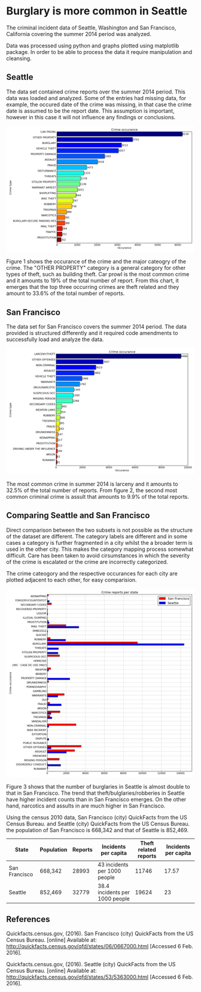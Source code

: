 # Burglary is more common in Seattle

The criminal incident data of Seattle, Washington and San Francisco, California covering the summer 2014 period was analyzed.

Data was processed using python and graphs plotted using matplotlib package. In order to be able to process the data it require manipulation and cleansing.


## Seattle

The data set contained crime reports over the summer 2014 period. This data was loaded and analyzed. Some of the entries had missing data, for example, the occured date of the crime was missing, in that case the crime date is assumed to be the report date. This assumption is important, however in this case it will not influence any findings or conclusions.

![Figure 1](https://raw.githubusercontent.com/kpenza/temp/master/figures/figure1.png "Figure 1")

Figure 1 shows the occurance of the crime and the major cateogry of the crime. The "OTHER PROPERTY" category is a general category for other types of theft, such as building theft. Car prowl is the most common crime and it amounts to 19% of the total number of report. From this chart, it emerges that the top three occurring crimes are theft related and they amount to 33.6% of the total number of reports.

## San Francisco

The data set for San Francisco covers the summer 2014 period. The data provided is structured differently and it required code amendments to successfully load and analyze the data.

![Figure 2](https://raw.githubusercontent.com/kpenza/temp/master/figures/figure2.png "Figure 2")

The most common crime in summer 2014 is larceny and it amounts to 32.5% of the total number of reports. From figure 2, the second most common criminal crime is assult that amounts to 9.9% of the total reports.

## Comparing Seattle and San Francisco

Direct comparison between the two subsets is not possible as the structure of the dataset are different. The category labels are different and in some cases a category is further fragmented in a city whilst the a broader term is used in the other city. This makes the category mapping process somewhat difficult. Care has been taken to avoid cirsumstances in which the severity of the crime is escalated or the crime are incorrectly categorized. 

The crime cateogory and the respective occurances for each city are plotted adjacent to each other, for easy comparision.

![Figure 3](https://raw.githubusercontent.com/kpenza/temp/master/figures/figure3.png "Figure 3")

Figure 3 shows that the number of burglaries in Seattle is almost double to that in San Francisco. The trend that theft/bulglaries/robberies in Seattle have higher incident counts than in San Francisco emerges. On the other hand, narcotics and assults in are much higher in San Francisco.

Using the census 2010 data, San Francisco (city) QuickFacts from the US Census Bureau. and Seattle (city) QuickFacts from the US Census Bureau. the population of San Francisco is 668,342 and that of Seattle is 852,469.

| State|Population|Reports|Incidents per capita|Theft related reports|Incidents per capita|
|--------|---|---|---|---|---|
| San Francisco |668,342|28993|43 incidents per 1000 people|11746|17.57|
| Seattle|852,469|32779|38.4 incidents per 1000 people|19624|23|



## References

Quickfacts.census.gov, (2016). San Francisco (city) QuickFacts from the US Census Bureau. [online] Available at: http://quickfacts.census.gov/qfd/states/06/0667000.html [Accessed 6 Feb. 2016].

Quickfacts.census.gov, (2016). Seattle (city) QuickFacts from the US Census Bureau. [online] Available at: http://quickfacts.census.gov/qfd/states/53/5363000.html [Accessed 6 Feb. 2016].

